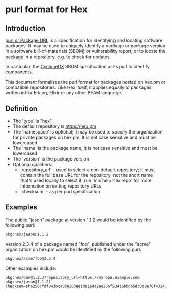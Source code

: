 # purl format for Hex

## Introduction

[purl or Package URL](https://github.com/package-url/purl-spec) is a
specification for identifying and locating software packages. It may be used
to uniquely identify a package or package version in a software
bill-of-materials (SBOM) or vulnerability report, or to locate the package in a
repository, e.g. to check for updates.

In particular, the [CycloneDX](https://cyclonedx.org) SBOM specification
uses purl to identify components.

This document formalizes the purl format for packages hosted on hex.pm or
compatible repositories. Like Hex itself, it applies equally to packages
written in/for Erlang, Elixir or any other BEAM language.

## Definition

* The 'type' is "hex"
* The default repository is https://hex.pm
* The 'namespace' is optional; it may be used to specify the organization for
  private packages on hex.pm; it is not case sensitive and must be lowercased.
* The 'name' is the package name; it is not case sensitive and must be lowercased
* The 'version' is the package version
* Optional qualifiers:
  * 'repository_url' - used to select a non-default repository; it must contain
     the full base URL for the repository, not the short name that's used
     locally to select it; run 'mix help hex.repo' for more information on
     setting repository URLs
  * 'checksum' - as per purl specification

## Examples

The public "jason" package at version 1.1.2 would be identified by the
following purl:

    pkg:hex/jason@1.1.2

Version 2.3.4 of a package named "foo", published under the "acme" organization
on hex.pm would be identified by the following purl:

    pkg:hex/acme/foo@2.3.4

Other examples include:

    pkg:hex/bar@1.2.3?repository_url=https://myrepo.example.com
    pkg:hex/jason@1.1.2?checksum=sha256:fdf843bca858203ae1de16da2ee206f53416bbda5dc8c9e78f43243de4bc3afe

